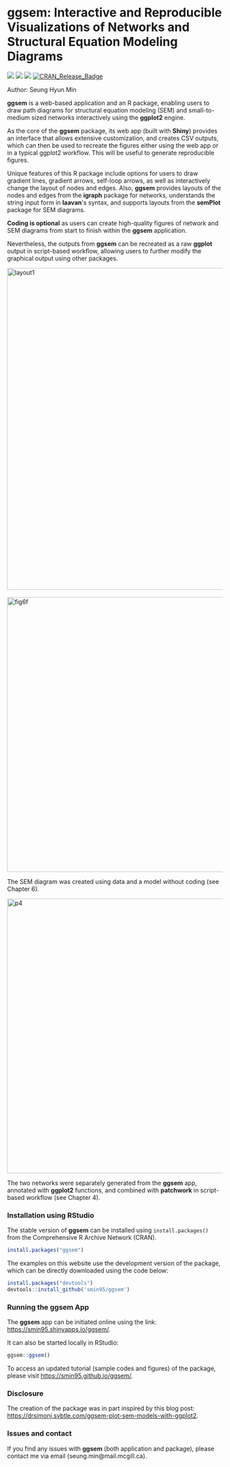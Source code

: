<p align="center">
  <h1><strong>ggsem</strong>: Interactive and Reproducible Visualizations of Networks and Structural Equation Modeling Diagrams</h1>
</p>

[![](http://cranlogs.r-pkg.org/badges/grand-total/ggsem?color=pink)](https://cran.r-project.org/package=ggsem)
[![](https://cranlogs.r-pkg.org/badges/ggsem?color=green)](https://cran.r-project.org/package=ggsem) [![](https://img.shields.io/badge/devel%20version-0.2.4-black.svg)](https://github.com/smin95/ggsem) [![CRAN_Release_Badge](http://www.r-pkg.org/badges/version-ago/ggsem?color=green)](https://CRAN.R-project.org/package=ggsem) 

Author: Seung Hyun Min


**ggsem** is a web-based application and an R package, enabling users to draw path diagrams for structural equation modeling (SEM) and small-to-medium sized networks interactively using the **ggplot2** engine.

As the core of the **ggsem** package, its web app (built with **Shiny**) provides an interface that allows extensive customization, and creates CSV outputs, which can then be used to recreate the figures either using the web app or in a typical ggplot2 workflow. This will be useful to generate reproducible figures.

Unique features of this R package include options for users to draw gradient lines, gradient arrows, self-loop arrows, as well as interactively change the layout of nodes and edges.
Also, **ggsem** provides layouts of the nodes and edges from the **igraph** package for networks, understands the string input form in **laavan**'s syntax, and supports layouts from the **semPlot** package for SEM diagrams. 

**Coding is optional** as users can create high-quality figures of network and SEM diagrams from start to finish within the **ggsem** application.

Nevertheless, the outputs from **ggsem** can be recreated as a raw **ggplot** output in script-based workflow, allowing users to further modify the graphical output using other packages.

<a href="https://smin95.shinyapps.io/ggsem/">
    <img src="vignettes/layout1.png" alt="layout1" width="750">
</a>
&nbsp;&nbsp;
<img src="vignettes/fig6f.png" alt="fig6f" width="640">

The SEM diagram was created using data and a model without coding (see Chapter 6).

<img src="vignettes/p4.png" alt="p4" width="640">

The two networks were separately generated from the **ggsem** app, annotated with **ggplot2** functions, and combined with **patchwork** in script-based workflow (see Chapter 4).


### Installation using RStudio

The stable version of **ggsem** can be installed using `install.packages()` from the Comprehensive R Archive Network (CRAN).

```r
install.packages("ggsem")
```

The examples on this website use the development version of the package, which can be directly downloaded using the code below:

``` r
install.packages("devtools")
devtools::install_github('smin95/ggsem')
```

### Running the ggsem App 

The **ggsem** app can be initiated online using the link: https://smin95.shinyapps.io/ggsem/. 

It can also be started locally in RStudio:

``` r
ggsem::ggsem()
```

To access an updated tutorial (sample codes and figures) of the package, please visit https://smin95.github.io/ggsem/.


### Disclosure

The creation of the package was in part inspired by this blog post: https://drsimonj.svbtle.com/ggsem-plot-sem-models-with-ggplot2.

### Issues and contact

If you find any issues with **ggsem** (both application and package), please contact me via email (seung.min\@mail.mcgill.ca).
